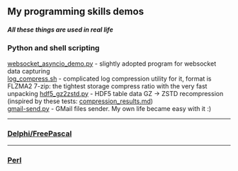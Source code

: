 ﻿## My programming skills demos

##### All these things are used in real life

### Python and shell scripting
[websocket_asyncio_demo.py](websocket_asyncio_demo.py) - slightly adopted program for websocket data capturing  
[log_compress.sh](log_compress.sh) - complicated log compression utility for it, format is FLZMA2 7-zip: the tightest storage compress ratio with the very fast unpacking
[hdf5_gz2zstd.py](hdf5_gz2zstd.py) - HDF5 table data GZ -> ZSTD recompression (inspired by these tests: [compression_results.md](compression_results.md))  
[gmail-send.py](gmail-send.py) - GMail files sender. My own life became easy with it :)  
***
### [Delphi/FreePascal](fpc_demo)

***
### [Perl](perl_demo)